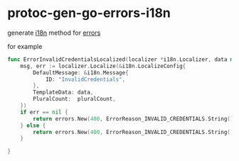 # protoc-gen-go-errors-i18n

generate [i18n](https://github.com/go-saas/go-i18n) method for [errors](https://github.com/go-kratos/kratos/tree/main/cmd/protoc-gen-go-errors)

for example
```go
func ErrorInvalidCredentialsLocalized(localizer *i18n.Localizer, data map[string]interface{}, pluralCount interface{}) *errors.Error {
	msg, err := localizer.Localize(&i18n.LocalizeConfig{
		DefaultMessage: &i18n.Message{
			ID: "InvalidCredentials",
		},
		TemplateData: data,
		PluralCount:  pluralCount,
	})
	if err == nil {
		return errors.New(400, ErrorReason_INVALID_CREDENTIALS.String(), msg)
	} else {
		return errors.New(400, ErrorReason_INVALID_CREDENTIALS.String(), "")
	}

}
```